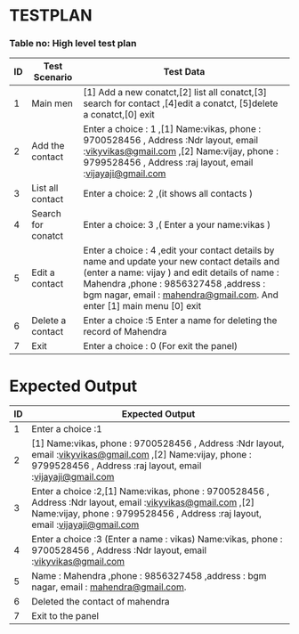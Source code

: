 # TESTPLAN 
### Table no: High level test plan
| ID | Test Scenario   |     Test Data      |
|----| ----------------|---------------------                                       |
| 1 |   Main men      | [1] Add a new conatct,[2] list all conatct,[3] search for contact ,[4]edit a conatct, [5]delete a conatct,[0] exit |
| 2 |   Add the contact  |Enter a choice : 1 ,[1] Name:vikas, phone : 9700528456 , Address :Ndr layout, email :vikyvikas@gmail.com ,[2] Name:vijay, phone : 9799528456 , Address :raj layout, email :vijayaji@gmail.com  | 
|3  | List all contact |   Enter  a choice: 2 ,(it shows all contacts ) |
| 4 | Search for conatct  | Enter  a choice: 3 ,( Enter a your name:vikas ) |
| 5 | Edit a contact      |Enter  a choice : 4 ,edit your contact details by name and update  your new contact details and (enter a name: vijay ) and edit details of name : Mahendra ,phone : 9856327458 ,address : bgm nagar, email : mahendra@gmail.com. And enter [1] main menu [0] exit  |
| 6 | Delete  a contact |Enter a choice :5  Enter a name for deleting the record of Mahendra |
| 7 | Exit | Enter a choice : 0 (For exit the panel)  |

# Expected Output
| ID |  Expected Output  |
|-----| -----------------|
| 1  |  Enter a choice :1 |
| 2 |  [1] Name:vikas, phone : 9700528456 , Address :Ndr layout, email :vikyvikas@gmail.com ,[2] Name:vijay, phone : 9799528456 , Address :raj layout, email :vijayaji@gmail.com |
| 3 | Enter a choice :2,[1] Name:vikas, phone : 9700528456 , Address :Ndr layout, email :vikyvikas@gmail.com ,[2] Name:vijay, phone : 9799528456 , Address :raj layout, email :vijayaji@gmail.com |
| 4 | Enter a choice :3 (Enter a name : vikas)  Name:vikas, phone : 9700528456 , Address :Ndr layout, email :vikyvikas@gmail.com |
| 5 | Name : Mahendra ,phone : 9856327458 ,address : bgm nagar, email : mahendra@gmail.com. |
| 6 | Deleted the contact of mahendra |
| 7 |  Exit to the panel | 
